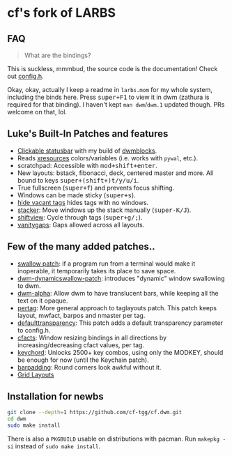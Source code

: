 # cf's fork of LARBS

## FAQ

> What are the bindings?

This is suckless, mmmbud, the source code is the documentation! Check out [config.h](config.h).

Okay, okay, actually I keep a readme in `larbs.mom` for my whole system, including the binds here.
Press <kbd>super+F1</kbd> to view it in dwm (zathura is required for that binding).
I haven't kept `man dwm`/`dwm.1` updated though. PRs welcome on that, lol.

## Luke's Built-In Patches and features

- [Clickable statusbar](https://dwm.suckless.org/patches/statuscmd/) with my build of [dwmblocks](https://github.com/lukesmithxyz/dwmblocks).
- Reads [xresources](https://dwm.suckless.org/patches/xresources/) colors/variables (i.e. works with `pywal`, etc.).
- scratchpad: Accessible with <kbd>mod+shift+enter</kbd>.
- New layouts: bstack, fibonacci, deck, centered master and more. All bound to keys <kbd>super+(shift+)t/y/u/i</kbd>.
- True fullscreen (<kbd>super+f</kbd>) and prevents focus shifting.
- Windows can be made sticky (<kbd>super+s</kbd>).
- [hide vacant tags](https://dwm.suckless.org/patches/hide_vacant_tags/) hides tags with no windows.
- [stacker](https://dwm.suckless.org/patches/stacker/): Move windows up the stack manually (<kbd>super-K/J</kbd>).
- [shiftview](https://dwm.suckless.org/patches/nextprev/): Cycle through tags (<kbd>super+g/;</kbd>).
- [vanitygaps](https://dwm.suckless.org/patches/vanitygaps/): Gaps allowed across all layouts.

## Few of the many added patches.. 
- [swallow patch](https://dwm.suckless.org/patches/swallow/): if a program run from a terminal would make it inoperable, it temporarily takes its place to save space.
- [dwm-dynamicswallow-patch](https://dwm.suckless.org/patches/dynamicswallow/): introduces "dynamic" window swallowing to dwm.
- [dwm-alpha](https://dwm.suckless.org/patches/alpha/): Allow dwm to have translucent bars, while keeping all the text on it opaque.
- [pertag](https://dwm.suckless.org/patches/pertag/): More general approach to taglayouts patch. This patch keeps layout, mwfact, barpos and nmaster per tag.
- [defaulttransparency](https://dwm.suckless.org/patches/defaulttransparency/): This patch adds a default transparency parameter to config.h.
- [cfacts](https://dwm.suckless.org/patches/cfacts/): Window resizing bindings in all directions by increasing/decreasing cfact values, per tag.
- [keychord](https://dwm.suckless.org/patches/keychord/dwm-keychord-6.4.diff): Unlocks 2500+ key combos, using only the MODKEY, should be enough for now (until the Keychain patch).
- [barpadding](https://dwm.suckless.org/patches/barpadding/dwm-barpadding-20211020-a786211.diff): Round corners look awkful without it.
- [Grid Layouts](TBD)

## Installation for newbs
```bash
git clone --depth=1 https://github.com/cf-tgg/cf.dwm.git
cd dwm
sudo make install
```

There is also a `PKGBUILD` usable on distributions with pacman. Run `makepkg -si` instead of `sudo make install`.
